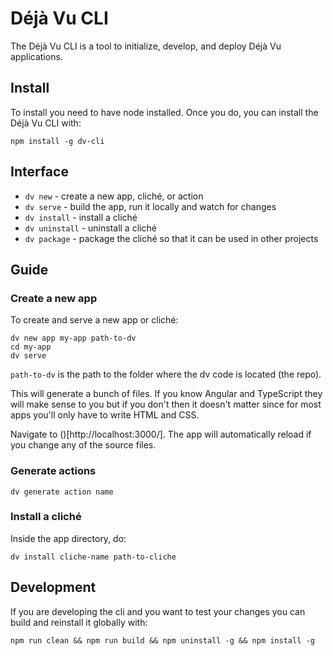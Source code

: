 Déjà Vu CLI
===========

The Déjà Vu CLI is a tool to initialize, develop, and deploy Déjà Vu
applications.

Install
-------

To install you need to have node installed. Once you do, you can install the
Déjà Vu CLI with:

```
npm install -g dv-cli
```

Interface
---------

  - `dv new` - create a new app, cliché, or action
  - `dv serve` - build the app, run it locally and watch for changes
  - `dv install` - install a cliché
  - `dv uninstall` - uninstall a cliché
  - `dv package` - package the cliché so that it can be used in other projects


Guide
-----

### Create a new app

To create and serve a new app or cliché:

```
dv new app my-app path-to-dv
cd my-app
dv serve
```

`path-to-dv` is the path to the folder where the dv code is located (the repo).

This will generate a bunch of files. If you know Angular and TypeScript they
will make sense to you but if you don't then it doesn't matter since for
most apps you'll only have to write HTML and CSS.

Navigate to ()[http://localhost:3000/]. The app will automatically reload if you
change any of the source files.

### Generate actions

```
dv generate action name
```

### Install a cliché

Inside the app directory, do:

```
dv install cliche-name path-to-cliche
```

Development
-----------

If you are developing the cli and you want to test your changes you can build
and reinstall it globally with:

```
npm run clean && npm run build && npm uninstall -g && npm install -g
```

